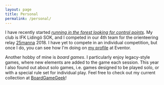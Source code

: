 ```yaml
---
layout: page
title: Personal
permalink: /personal/
---
```


I have recently started [_running in the forest looking for control points_](https://en.wikipedia.org/wiki/Orienteering). My club is IFK Lidingö SOK, and I competed in our 4th team for the orienteering relay [25manna](http://www.25manna.se/en/) 2018. I have yet to compete in an individual competition, but once I do, you can see how I'm doing on [my profile](https://eventor.orientering.se/Ranking/ol/Runner/Index/172648) at Eventor.

Another hobby of mine is _board games_. I particularly enjoy legacy-style games, where new elements are added to the game each session. This year I also found out about solo games, i.e. games designed to be played solo, or with a special rule set for individual play. Feel free to check out my current collection at [BoardGameGeek](https://boardgamegeek.com/collection/user/Quizzy1337?own=1&subtype=boardgame&ff=1)!

<script language="javascript" src="https://boardgamegeek.com/jswidget.php?username=Quizzy1337&numitems=5&text=none&images=small-fixed&show=random&imagesonly=1&imagepos=center&inline=1&addstyles=1&domains%5B%5D=boardgame"></script>

